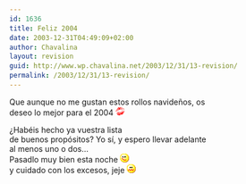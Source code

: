 ```yaml
---
id: 1636
title: Feliz 2004
date: 2003-12-31T04:49:09+02:00
author: Chavalina
layout: revision
guid: http://www.wp.chavalina.net/2003/12/31/13-revision/
permalink: /2003/12/31/13-revision/
---
```

<p align="left">
  Que aunque no me gustan estos rollos navide&ntilde;os, os<br /> deseo lo mejor para el 2004 <img src="/imagenes/emoticonos/beso.gif" alt="emo" />
</p>

<p align="left">
  &iquest;Habéis hecho ya vuestra <span title="lista de buenos propósitos que no se piensa cumplir" class="anotacion">lista<br /> de buenos propósitos</span>? Yo s&iacute;, y espero llevar adelante<br /> al menos uno o dos…<br /> Pasadlo muy bien esta noche <img src="/imagenes/emoticonos/guino.gif" alt="emo" /><br /> y cuidado con los excesos, jeje <img src="/imagenes/emoticonos/asqueado.gif" alt="emo" />
</p>